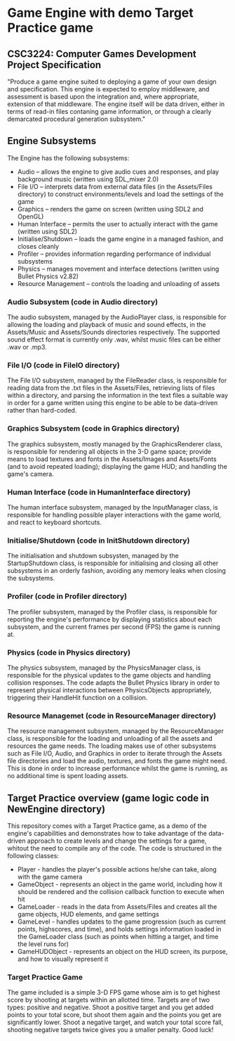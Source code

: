 # Game Engine with demo Target Practice game

## CSC3224: Computer Games Development Project Specification

"Produce a game engine suited to deploying a game of your own design and specification. This engine
is expected to employ middleware, and assessment is based upon the integration and, where
appropriate, extension of that middleware. The engine itself will be data driven, either in terms of
read-in files contaning game information, or through a clearly demarcated procedural generation
subsystem."

## Engine Subsystems
The Engine has the following subsystems:
- Audio – allows the engine to give audio cues and responses, and play background music (written using SDL_mixer 2.0)
- File I/O – interprets data from external data files (in the Assets/Files directory) to construct environments/levels and load the settings of the game
- Graphics – renders the game on screen (written using SDL2 and OpenGL)
- Human Interface – permits the user to actually interact with the game (written using SDL2)
- Initialise/Shutdown – loads the game engine in a managed fashion, and closes cleanly
- Profiler – provides information regarding performance of individual subsystems
- Physics – manages movement and interface detections (written using Bullet Physics v2.82)
- Resource Management – controls the loading and unloading of assets


### Audio Subsystem (code in Audio directory)
The audio subsystem, managed by the AudioPlayer class, is responsible for allowing the loading and playback of music and sound effects, 
in the Assets/Music and Assets/Sounds directories respectively. The supported sound effect format is currently only .wav, whilst
music files can be either .wav or .mp3.

### File I/O (code in FileIO directory)
The File I/O subsystem, managed by the FileReader class, is responsible for reading data from the .txt files in the Assets/Files, retrieving lists of files within a directory, and parsing the information in the text files a suitable way in order for a game written using this engine to be able to be data-driven rather than hard-coded.

### Graphics Subsystem (code in Graphics directory)
The graphics subsystem, mostly managed by the GraphicsRenderer class, is responsible for rendering all objects in the 3-D game space; 
provide means to load textures and fonts in the Assets/Images and Assets/Fonts (and to avoid repeated loading); 
displaying the game HUD; and handling the game's camera.

### Human Interface (code in HumanInterface directory)
The human interface subsystem, managed by the InputManager class, is responsible for handling possible player interactions with 
the game world, and react to keyboard shortcuts.

### Initialise/Shutdown (code in InitShutdown directory)
The initialisation and shutdown subsysten, managed by the StartupShutdown class, is responsible for initialising and closing 
all other subsystems in an orderly fashion, avoiding any memory leaks when closing the subsystems.

### Profiler (code in Profiler directory)
The profiler subsystem, managed by the Profiler class, is responsible for reporting the engine's performance by displaying statistics 
about each subsystem, and the current frames per second (FPS) the game is running at.

### Physics (code in Physics directory)
The physics subsystem, managed by the PhysicsManager class, is responsible for the physical updates to the game objects and 
handling collision responses. The code adapts the Bullet Physics library in order to represent physical interactions between PhysicsObjects
appropriately, triggering their HandleHit function on a collision.

### Resource Managemet (code in ResourceManager directory)
The resource management subsystem, managed by the ResourceManager class, is responsible for the loading and unloading of all the assets
and resources the game needs. The loading makes use of other subsystems such as File I/O, Audio, and Graphics in order to iterate through
the Assets file directories and load the audio, textures, and fonts the game might need. This is done in order to increase performance 
whilst the game is running, as no additional time is spent loading assets.

## Target Practice overview (game logic code in NewEngine directory)
This repository comes with a Target Practice game, as a demo of the engine's capabilities and demonstrates how to take advantage of the 
data-driven approach to create levels and change the settings for a game, whitout the need to compile any of the code. The code is 
structured in the following classes:
- Player - handles the player's possible actions he/she can take, along with the game camera
- GameObject - represents an object in the game world, including how it should be rendered and the collision callback function to 
execute when hit
- GameLoader - reads in the data from Assets/Files and creates all the game objects, HUD elements, and game settings
- GameLevel - handles updates to the game progression (such as current points, highscores, and time), and holds settings information
loaded in the GameLoader class (such as points when hitting a target, and time the level runs for)
- GameHUDObject - represents an object on the HUD screen, its purpose, and how to visually represent it

### Target Practice Game
The game included is a simple 3-D FPS game whose aim is to get highest score by shooting at targets within an allotted time. Targets are of two types: positive and negative. Shoot a positive target and you get added points to your total score, but shoot them again and the points you get are significantly lower. Shoot a negative target, and watch your total score fall, shooting negative targets twice gives you a smaller penalty. Good luck!
